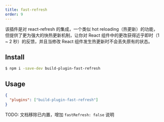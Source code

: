 ```yaml
---
title: fast-refresh
order: 9
---
```


该插件是对 react-refresh 的集成，一个类似 hot reloading（热更新）的功能，但提供了更为强大的快热更新机制，让你对 React 组件中的更改获得近乎即时（1 ~ 2 秒）的反馈，并且当修改 React 组件发生热更新时不会丢失原有的状态。

## Install

```bash
$ npm i -save-dev build-plugin-fast-refresh
```

## Usage

```json
{
  "plugins": ["build-plugin-fast-refresh"]
}
```

TODO: 文档移除已内置，增加 `fastRefresh: false` 说明
